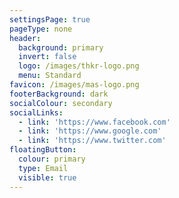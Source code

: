 ```yaml
---
settingsPage: true
pageType: none
header:
  background: primary
  invert: false
  logo: /images/thkr-logo.png
  menu: Standard
favicon: /images/mas-logo.png
footerBackground: dark
socialColour: secondary
socialLinks:
  - link: 'https://www.facebook.com'
  - link: 'https://www.google.com'
  - link: 'https://www.twitter.com'
floatingButton:
  colour: primary
  type: Email
  visible: true
---
```


